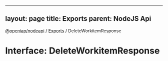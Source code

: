 
---
layout: page
title: Exports
parent: NodeJS Api
---
[@openiap/nodeapi](../README.md) / [Exports](../modules.md) / DeleteWorkitemResponse

# Interface: DeleteWorkitemResponse
